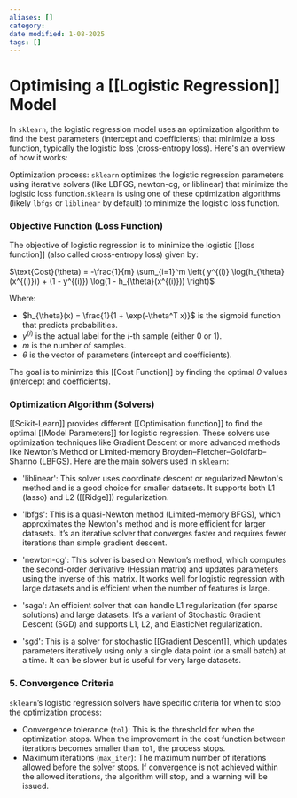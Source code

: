 ```yaml
---
aliases: []
category:
date modified: 1-08-2025
tags: []
---
```

# Optimising a [[Logistic Regression]] Model

In `sklearn`, the logistic regression model uses an optimization algorithm to find the best parameters (intercept and coefficients) that minimize a loss function, typically the logistic loss (cross-entropy loss). Here's an overview of how it works:

Optimization process: `sklearn` optimizes the logistic regression parameters using iterative solvers (like LBFGS, newton-cg, or liblinear) that minimize the logistic loss function.`sklearn` is using one of these optimization algorithms (likely `lbfgs` or `liblinear` by default) to minimize the logistic loss function. 

### Objective Function (Loss Function)

The objective of logistic regression is to minimize the logistic [[loss function]] (also called cross-entropy loss) given by:

$\text{Cost}(\theta) = -\frac{1}{m} \sum_{i=1}^m \left( y^{(i)} \log(h_{\theta}(x^{(i)})) + (1 - y^{(i)}) \log(1 - h_{\theta}(x^{(i)})) \right)$

Where:
- $h_{\theta}(x) = \frac{1}{1 + \exp(-\theta^T x)}$ is the sigmoid function that predicts probabilities.
- $y^{(i)}$ is the actual label for the $i$-th sample (either 0 or 1).
- $m$ is the number of samples.
- $\theta$ is the vector of parameters (intercept and coefficients).
  
The goal is to minimize this [[Cost Function]] by finding the optimal $\theta$ values (intercept and coefficients).

### Optimization Algorithm (Solvers)

[[Scikit-Learn]] provides different [[Optimisation function]] to find the optimal [[Model Parameters]] for logistic regression. These solvers use optimization techniques like Gradient Descent or more advanced methods like Newton’s Method or Limited-memory Broyden–Fletcher–Goldfarb–Shanno (LBFGS). Here are the main solvers used in `sklearn`:

- 'liblinear': This solver uses coordinate descent or regularized Newton's method and is a good choice for smaller datasets. It supports both L1 (lasso) and L2 ([[Ridge]]) regularization.
  
- 'lbfgs': This is a quasi-Newton method (Limited-memory BFGS), which approximates the Newton's method and is more efficient for larger datasets. It’s an iterative solver that converges faster and requires fewer iterations than simple gradient descent.
  
- 'newton-cg': This solver is based on Newton’s method, which computes the second-order derivative (Hessian matrix) and updates parameters using the inverse of this matrix. It works well for logistic regression with large datasets and is efficient when the number of features is large.
  
- 'saga': An efficient solver that can handle L1 regularization (for sparse solutions) and large datasets. It’s a variant of Stochastic Gradient Descent (SGD) and supports L1, L2, and ElasticNet regularization.

- 'sgd': This is a solver for stochastic [[Gradient Descent]], which updates parameters iteratively using only a single data point (or a small batch) at a time. It can be slower but is useful for very large datasets.

### 5. Convergence Criteria

`sklearn`’s logistic regression solvers have specific criteria for when to stop the optimization process:
- Convergence tolerance (`tol`): This is the threshold for when the optimization stops. When the improvement in the cost function between iterations becomes smaller than `tol`, the process stops.
- Maximum iterations (`max_iter`): The maximum number of iterations allowed before the solver stops. If convergence is not achieved within the allowed iterations, the algorithm will stop, and a warning will be issued.



